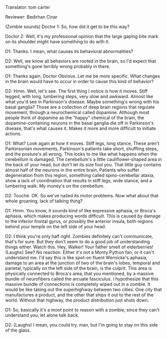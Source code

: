 

Translator: tom carter

Reviewer: Bedirhan Cinar

(Zombie sounds) Doctor 1: So, how did it get to be this way?

Doctor 2: Well, it&#39;s my professional opinion that the large gaping bite mark on its shoulder might have something to do with it.

D1: Thanks. I mean, what causes its behavioral abnormalities?

D2: Well, we know all behaviors are rooted in the brain,
so I&#39;d expect that something&#39;s gone terribly wrong probably in there.

D1: Thanks again, Doctor Obvious.
Let me be more specific.
What changes in the brain would have to occur in order to cause this kind of behavior?

D2: Hmm. Well, let&#39;s see.
The first thing I notice is how it moves.
Stiff legged, with long, lumbering steps, very slow and awkward.
Almost like what you&#39;d see in Parkinson&#39;s disease.
Maybe something&#39;s wrong with his basal ganglia?
Those are a collection of deep brain regions that regulate movement,
through a neurochemical called dopamine.
Although most people think of dopamine as the &quot;happy&quot; chemical of the brain,
the dopamine-containing neurons in the basal ganglia die off in Parkinson&#39;s disease,
that&#39;s what causes it.
Makes it more and more difficult to initiate actions.

D1: What?
Look again at how it moves. Stiff legs, long stance,
These aren&#39;t Parkinsonian movements, Parkinson&#39;s patients take short, shuffling steps,
and the posture&#39;s all wrong.
This looks to me like what happens when the cerebellum is damaged.
The cerebellum&#39;s a little cauliflower-shaped area in the back of your head, but don&#39;t let its size fool you.
That little guy contains almost half of the neurons in the entire brain.
Patients who suffer degeneration from this region,
something called spino-cerebellar ataxia,
show a lack of coordination that results in stiff legs, wide stance, and a lumbering walk.
My money&#39;s on the cerebellum.

D2: Touché. OK. So we&#39;ve nailed its motor problems.
Now what about that whole groaning, lack of talking thing?

D1: Hmm. You know, it sounds kind of like expressive aphasia, or Broca&#39;s aphasia,
which makes producing words difficult.
This is caused by damage to the inferior frontal gyrus,
or possibly the anterior insula,
both regions behind your temple on the left side of your head.

D2: I think you&#39;re only half right. Zombies definitely can&#39;t communicate, that&#39;s for sure.
But they don&#39;t seem to do a good job of understanding things either.
Watch this. Hey, Walker! Your father smelt of elderberries!
(Laughs) See? No reaction.
Either it&#39;s not a Monty Python fan, or it can&#39;t understand me.
I&#39;d say this is like spot-on fluent Wernicke&#39;s aphasia,
damage to an area at the junction of two of the brain&#39;s lobes, temporal and parietal,
typically on the left side of the brain, is the culprit.
This area is physically connected to Broca&#39;s area, that you mentioned,
by a massive bundle of neurofibers called the arcuate fasciculus.
I hypothesize that this massive bundle of connections is completely wiped out in a zombie.
It would be like taking out the superhighway between two cities.
One city that manufactures a product,
and the other that ships it out to the rest of the world.
Without that highway, the product distribution just shuts down.

D1: So, basically it&#39;s a moot point to reason with a zombie,
since they can&#39;t understand you, let alone talk back.

D2: (Laughs) I mean, you could try, man, but I&#39;m going to stay on this side of the glass.
